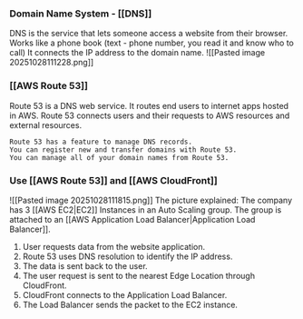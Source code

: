 
### Domain Name System - [[DNS]]

DNS is the service that lets someone access a website from their browser.
Works like a phone book (text - phone number, you read it and know who to call)
It connects the IP address to the domain name. 
![[Pasted image 20251028111228.png]]
### [[AWS Route 53]]

Route 53 is a DNS web service.
It routes end users to internet apps hosted in AWS.
Route 53 connects users and their requests to AWS resources and external resources.

```
Route 53 has a feature to manage DNS records.
You can register new and transfer domains with Route 53.
You can manage all of your domain names from Route 53.
```

### Use [[AWS Route 53]] and [[AWS CloudFront]]
![[Pasted image 20251028111815.png]]
The picture explained:
The company has 3 [[AWS EC2|EC2]] Instances in an Auto Scaling group.
The group is attached to an [[AWS Application Load Balancer|Application Load Balancer]].
1. User requests data from the website application.
2. Route 53 uses DNS resolution to identify the IP address.
3. The data is sent back to the user.
4. The user request is sent to the nearest Edge Location through CloudFront.
5. CloudFront connects to the Application Load Balancer.
6. The Load Balancer sends the packet to the EC2 instance.

